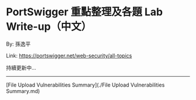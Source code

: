 # PortSwigger 重點整理及各題 Lab Write-up（中文）

By: 孫逸平

Link: <https://portswigger.net/web-security/all-topics>

持續更新中...

---
[File Upload Vulnerabilities Summary](./File Upload Vulnerabilities Summary.md)
